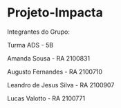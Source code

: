 # Projeto-Impacta


 Integrantes do Grupo:


 Turma ADS - 5B

 Amanda Sousa - RA 2100831
 
 Augusto Fernandes - RA 2100710
 
 Leandro de Jesus Silva - RA 2100907

 Lucas Valotto - RA 2100771
